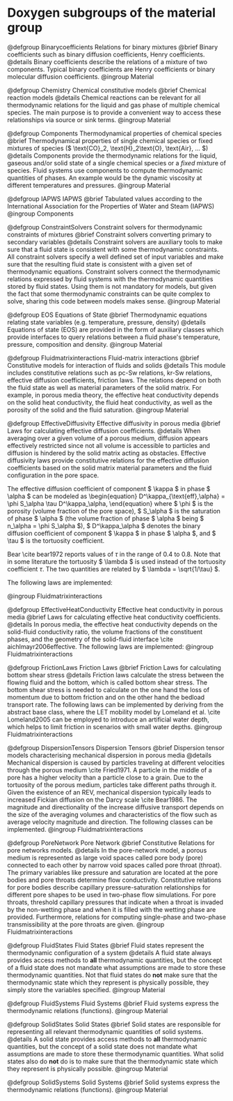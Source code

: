# Doxygen subgroups of the material group

<!-- Binarycoefficients -->

@defgroup Binarycoefficients Relations for binary mixtures
@brief Binary coefficients such as binary diffusion coefficients, Henry coefficients.
@details Binary coefficients describe the relations of a mixture of two components. Typical binary coefficients are Henry coefficients or binary molecular diffusion coefficients.
@ingroup Material

<!-- Chemistry -->

@defgroup Chemistry Chemical constitutive models
@brief Chemical reaction models
@details Chemical reactions can be relevant for all thermodynamic relations for the liquid and gas phase of multiple chemical species. The main purpose is to provide a convenient way to access these relationships via source or sink terms.
@ingroup Material

<!-- Components -->

@defgroup Components Thermodynamical properties of chemical species
@brief Thermodynamical properties of single chemical species or fixed mixtures of species ($ \text{CO}_2, \text{H}_2\text{O}, \text{Air}, ... $)
@details Components provide the thermodynamic relations for the liquid, gaseous and/or solid state of a single
chemical species or a _fixed_ mixture of species. Fluid systems use components to compute thermodynamic quantities of phases. An example would be the dynamic viscosity at different temperatures and pressures.
@ingroup Material

<!-- Components subgroups -->

@defgroup IAPWS IAPWS
@brief Tabulated values according to the International Association for the Properties of Water and Steam (IAPWS)
@ingroup Components

<!-- ConstraintSolvers -->

@defgroup ConstraintSolvers Constraint solvers for thermodynamic constraints of mixtures
@brief Constraint solvers converting primary to secondary variables
@details Constraint solvers are auxiliary tools to make sure that a fluid state is consistent with some thermodynamic constraints. All constraint solvers specify a well defined set of input variables and make sure that the resulting fluid state is consistent with a given set of thermodynamic equations. Constraint solvers connect the thermodynamic relations expressed by fluid systems with the thermodynamic quantities stored by fluid states. Using them is not mandatory for models, but given the fact that some thermodynamic constraints can be quite complex to solve, sharing this code between models makes sense.
@ingroup Material

<!-- EOS -->

@defgroup EOS Equations of State
@brief Thermodynamic equations relating state variables (e.g. temperature, pressure, density)
@details Equations of state (EOS) are provided in the form of auxiliary classes which provide interfaces to query relations between a fluid phase's temperature, pressure, composition and density.
@ingroup Material

<!-- Fluidmatrixinteractions -->

@defgroup Fluidmatrixinteractions Fluid-matrix interactions
@brief Constitutive models for interaction of fluids and solids
@details This module includes constitutive relations such as pc-Sw relations, kr-Sw relations, effective diffusion coefficients, friction laws. The relations depend on both the fluid state as well as material parameters of the solid matrix. For example, in porous media theory, the effective heat conductivity depends on the solid heat conductivity, the fluid heat conductivity, as well as the porosity of the solid and the fluid saturation.
@ingroup Material

<!-- Fluidmatrixinteractions subgroups  -->

@defgroup EffectiveDiffusivity Effective diffusivity in porous media
@brief Laws for calculating effective diffusion coefficients.
@details When averaging over a given volume of a porous medium, diffusion appears effectively restricted since not all volume is accessible to particles and diffusion is hindered by the solid matrix acting as obstacles. Effective diffusivity laws provide constitutive relations for the effective diffusion coefficients based on the solid matrix material parameters and the fluid configuration in the pore space.

The effective diffusion coefficient of component $ \kappa $
in phase $ \alpha $ can be modeled as
\begin{equation}
D^\kappa_{\text{eff},\alpha} = \phi S_\alpha \tau D^\kappa_\alpha,
\end{equation}
where
$ \phi $ is the porosity (volume fraction of the pore space),
$ S_\alpha $ is the saturation of phase $ \alpha $ (the volume
fraction of phase $ \alpha $ being $ n_\alpha = \phi S_\alpha $),
$ D^\kappa_\alpha $ denotes the binary diffusion coefficient of
component $ \kappa $ in phase $ \alpha $, and $ \tau $
is the tortuosity coefficient.

Bear \cite bear1972 reports values of $\tau$ in the range of 0.4 to 0.8.
Note that in some literature the tortuosity $ \lambda $ is used instead
of the tortuosity coefficient $\tau$. The two
quantities are related by $ \lambda = \sqrt{1/\tau} $.

The following laws are implemented:

@ingroup Fluidmatrixinteractions

@defgroup EffectiveHeatConductivity Effective heat conductivity in porous media
@brief Laws for calculating effective heat conductivity coefficients.
@details In porous media, the effective heat conductivity depends on the solid-fluid conductivity ratio, the volume fractions of the constituent phases, and the geometry of the solid-fluid interface \cite aichlmayr2006effective. The following laws are implemented:
@ingroup Fluidmatrixinteractions

@defgroup FrictionLaws Friction Laws
@brief Friction Laws for calculating bottom shear stress
@details Friction laws calculate the stress between the flowing fluid and the bottom,
which is called bottom shear stress. The bottom shear stress is
needed to calculate on the one hand the loss of momentum due to
bottom friction and on the other hand the bedload transport rate.
The following laws can be implemented by deriving from the abstract base class, where the LET mobility model by Lomeland et al. \cite Lomeland2005 can be employed to introduce an artificial water depth, which helps to limit friction in scenarios with small water depths.
@ingroup Fluidmatrixinteractions

@defgroup DispersionTensors Dispersion Tensors
@brief Dispersion tensor models characterising mechanical dispersion in porous media
@details Mechanical dispersion is caused by particles traveling at different velocities through the porous medium \cite Fried1971. A particle in the middle of a pore has a higher velocity than a particle close to a grain. Due to the tortuosity of the porous medium, particles take different paths through it. Given the existence of an REV, mechanical dispersion typically leads to increased Fickian diffusion on the Darcy scale \cite Bear1986. The magnitude and directionality of the increase diffusive transport depends on the size of the averaging volumes and characteristics of the flow such as average velocity magnitude and direction. The following classes can be implemented.
@ingroup Fluidmatrixinteractions

@defgroup PoreNetwork Pore Network
@brief Constitutive Relations for pore networks models.
@details In the pore-network model, a porous medium is represented as large void spaces called pore body (pore) connected to each other by narrow void spaces called pore throat (throat). The primary variables like pressure and saturation are located at the pore bodies and pore throats determine flow conductivity. Constitutive relations for pore bodies describe capillary pressure-saturation relationships for different pore shapes to be used in two-phase flow simulations. For pore throats, threshold capillary pressures that indicate when a throat is invaded by the non-wetting phase and when it is filled with the wetting phase are provided. Furthermore, relations for computing single-phase and two-phase transmissibility at the pore throats are given.
@ingroup Fluidmatrixinteractions

<!-- FluidStates -->

@defgroup FluidStates Fluid States
@brief Fluid states represent the thermodynamic configuration of a system
@details A fluid state always provides access methods to __all__ thermodynamic quantities, but the concept of a fluid state does not mandate what assumptions are made to store these thermodynamic quantities. Not that fluid states do __not__ make sure that the thermodynamic state which they represent is physically possible, they simply store the variables specified.
@ingroup Material

<!-- FluidSystems -->

@defgroup FluidSystems Fluid Systems
@brief Fluid systems express the thermodynamic relations (functions).
@ingroup Material

<!-- SolidStates -->

@defgroup SolidStates Solid States
@brief Solid states are responsible for representing all relevant
thermodynamic quantities of solid systems.
@details A solid state provides access methods to __all__ thermodynamic quantities, but the concept of a solid state does not mandate what assumptions are made to store these thermodynamic quantities. What solid states also do __not__ do is to make sure that the thermodynamic state which they represent is physically possible.
@ingroup Material

<!-- SolidSystems -->

@defgroup SolidSystems Solid Systems
@brief Solid systems express the thermodynamic relations (functions).
@ingroup Material
